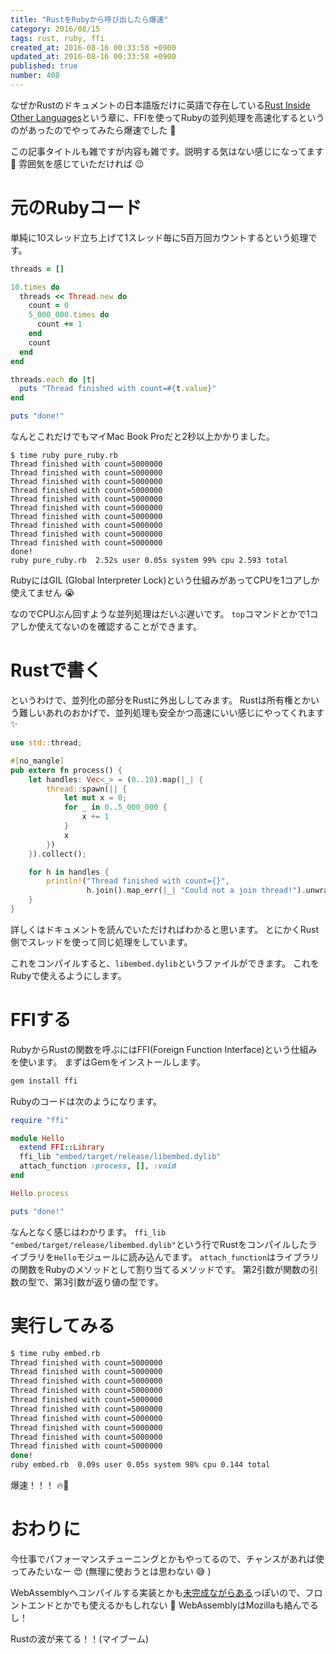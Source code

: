 ```yaml
---
title: "RustをRubyから呼び出したら爆速"
category: 2016/08/15
tags: rust, ruby, ffi
created_at: 2016-08-16 00:33:58 +0900
updated_at: 2016-08-16 00:33:58 +0900
published: true
number: 408
---
```


なぜかRustのドキュメントの日本語版だけに英語で存在している[Rust Inside Other Languages](https://rust-lang-ja.github.io/the-rust-programming-language-ja/1.6/book/rust-inside-other-languages.html)という章に、FFIを使ってRubyの並列処理を高速化するというのがあったのでやってみたら爆速でした :rocket:

この記事タイトルも雑ですが内容も雑です。説明する気はない感じになってます :pray:
雰囲気を感じていただければ :wink: 

# 元のRubyコード
単純に10スレッド立ち上げて1スレッド毎に5百万回カウントするという処理です。

```ruby
threads = []

10.times do
  threads << Thread.new do
    count = 0
    5_000_000.times do
      count += 1
    end
    count
  end
end

threads.each do |t|
  puts "Thread finished with count=#{t.value}"
end

puts "done!"
```

なんとこれだけでもマイMac Book Proだと2秒以上かかりました。

```
$ time ruby pure_ruby.rb
Thread finished with count=5000000
Thread finished with count=5000000
Thread finished with count=5000000
Thread finished with count=5000000
Thread finished with count=5000000
Thread finished with count=5000000
Thread finished with count=5000000
Thread finished with count=5000000
Thread finished with count=5000000
Thread finished with count=5000000
done!
ruby pure_ruby.rb  2.52s user 0.05s system 99% cpu 2.593 total
```

RubyにはGIL (Global Interpreter Lock)という仕組みがあってCPUを1コアしか使えてません :sob:

なのでCPUぶん回すような並列処理はだいぶ遅いです。
`top`コマンドとかで1コアしか使えてないのを確認することができます。

# Rustで書く
というわけで、並列化の部分をRustに外出ししてみます。
Rustは所有権とかいう難しいあれのおかげで、並列処理も安全かつ高速にいい感じにやってくれます :sparkles:

```rust
use std::thread;

#[no_mangle]
pub extern fn process() {
    let handles: Vec<_> = (0..10).map(|_| {
        thread::spawn(|| {
            let mut x = 0;
            for _ in 0..5_000_000 {
                x += 1
            }
            x
        })
    }).collect();

    for h in handles {
        println!("Thread finished with count={}",
                 h.join().map_err(|_| "Could not a join thread!").unwrap());
    }
}
```

詳しくはドキュメントを読んでいただければわかると思います。
とにかくRust側でスレッドを使って同じ処理をしています。

これをコンパイルすると、`libembed.dylib`というファイルができます。
これをRubyで使えるようにします。

# FFIする
RubyからRustの関数を呼ぶにはFFI(Foreign Function Interface)という仕組みを使います。
まずはGemをインストールします。

```bash
gem install ffi
```

Rubyのコードは次のようになります。

```rb
require "ffi"

module Hello
  extend FFI::Library
  ffi_lib "embed/target/release/libembed.dylib"
  attach_function :process, [], :void
end

Hello.process

puts "done!"
```

なんとなく感じはわかります。
`ffi_lib "embed/target/release/libembed.dylib"`という行でRustをコンパイルしたライブラリを`Hello`モジュールに読み込んでます。
`attach_function`はライブラリの関数をRubyのメソッドとして割り当てるメソッドです。
第2引数が関数の引数の型で、第3引数が返り値の型です。

# 実行してみる
```bash
$ time ruby embed.rb
Thread finished with count=5000000
Thread finished with count=5000000
Thread finished with count=5000000
Thread finished with count=5000000
Thread finished with count=5000000
Thread finished with count=5000000
Thread finished with count=5000000
Thread finished with count=5000000
Thread finished with count=5000000
Thread finished with count=5000000
done!
ruby embed.rb  0.09s user 0.05s system 98% cpu 0.144 total
```

爆速！！！ :fire::rocket: 

# おわりに
今仕事でパフォーマンスチューニングとかもやってるので、チャンスがあれば使ってみたいなー :heart_eyes: 
(無理に使おうとは思わない :sweat_smile:  )

WebAssemblyへコンパイルする実装とかも[未完成ながらある](https://github.com/brson/mir2wasm)っぽいので、フロントエンドとかでも使えるかもしれない :muscle: 
WebAssemblyはMozillaも絡んでるし！

Rustの波が来てる！！(マイブーム)
